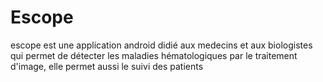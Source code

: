 # Escope

escope est une application android didié aux medecins et aux biologistes qui permet de détecter les maladies
hématologiques par le traitement d'image, elle permet aussi le suivi des patients
